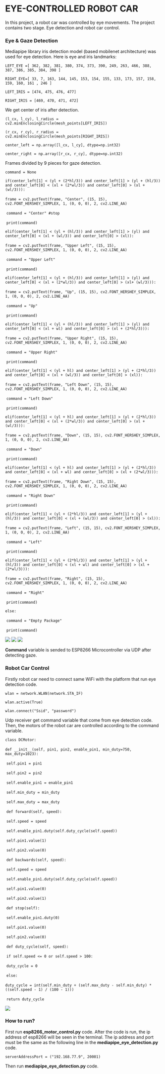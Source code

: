 # EYE-CONTROLLED ROBOT CAR

In this project, a robot car was controlled by eye movements. The project contains two stage. Eye detection and robot car control.

### Eye & Gaze Detection

Mediapipe library iris detection model (based mobilenet architecture) was used for eye detection. Here is eye and iris landmarks:

`LEFT_EYE =[ 362, 382, 381, 380, 374, 373, 390, 249, 263, 466, 388, 387, 386, 385, 384, 398 ]`

`RIGHT_EYE=[ 33, 7, 163, 144, 145, 153, 154, 155, 133, 173, 157, 158, 159, 160, 161 , 246 ]` 

`LEFT_IRIS = [474, 475, 476, 477]`

`RIGHT_IRIS = [469, 470, 471, 472]`

We get center of iris after detection.

`(l_cx, l_cy), l_radius = cv2.minEnclosingCircle(mesh_points[LEFT_IRIS])`

`(r_cx, r_cy), r_radius = cv2.minEnclosingCircle(mesh_points[RIGHT_IRIS])`

`center_left = np.array([l_cx, l_cy], dtype=np.int32)`

`center_right = np.array([r_cx, r_cy], dtype=np.int32)`

Frames divided by 9 pieces for gaze detection.

`command = None`

`if(center_left[1] < (yl + (2*hl/3)) and center_left[1] > (yl + (hl/3)) and center_left[0] < (xl + (2*wl/3)) and center_left[0] > (xl + (wl/3))):`

​	`frame = cv2.putText(frame, "Center", (15, 15), cv2.FONT_HERSHEY_SIMPLEX, 1, (0, 0, 0), 2, cv2.LINE_AA)`

​    `command = "Center" #stop`

​    `print(command)`

`elif(center_left[1] < (yl + (hl/3)) and center_left[1] > (yl) and center_left[0] < (xl + (wl/3)) and center_left[0] > (xl)):`

​    `frame = cv2.putText(frame, "Upper Left", (15, 15), cv2.FONT_HERSHEY_SIMPLEX, 1, (0, 0, 0), 2, cv2.LINE_AA)`

​    `command = "Upper Left"`

​    `print(command)`

`elif(center_left[1] < (yl + (hl/3)) and center_left[1] > (yl) and center_left[0] < (xl + (2*wl/3)) and center_left[0] > (xl+ (wl/3))):`

​     `frame = cv2.putText(frame, "Up", (15, 15), cv2.FONT_HERSHEY_SIMPLEX, 1, (0, 0, 0), 2, cv2.LINE_AA)`

​     `command = "Up"`

​    `print(command)`

`elif(center_left[1] < (yl + (hl/3)) and center_left[1] > (yl) and center_left[0] < (xl + wl) and center_left[0] > (xl + (2*hl/3))):`

​	`frame = cv2.putText(frame, "Upper Right", (15, 15), cv2.FONT_HERSHEY_SIMPLEX, 1, (0, 0, 0), 2, cv2.LINE_AA)`

​    `command = "Upper Right"`

​    `print(command)`

`elif(center_left[1] < (yl + hl) and center_left[1] > (yl + (2*hl/3)) and center_left[0] < (xl + (wl/3)) and center_left[0] > (xl)):`

​	`frame = cv2.putText(frame, "Left Down", (15, 15), cv2.FONT_HERSHEY_SIMPLEX, 1, (0, 0, 0), 2, cv2.LINE_AA)`

​    `command = "Left Down"`

​    `print(command)`

`elif(center_left[1] < (yl + hl) and center_left[1] > (yl + (2*hl/3)) and center_left[0] < (xl + (2*wl/3)) and center_left[0] > (xl + (wl/3))):`

​	`frame = cv2.putText(frame, "Down", (15, 15), cv2.FONT_HERSHEY_SIMPLEX, 1, (0, 0, 0), 2, cv2.LINE_AA)`

​    `command = "Down"`

​    `print(command)`

`elif(center_left[1] < (yl + hl) and center_left[1] > (yl + (2*hl/3)) and center_left[0] < (xl + wl) and center_left[0] > (xl + (2*wl/3))):`

​    `frame = cv2.putText(frame, "Right Down", (15, 15), cv2.FONT_HERSHEY_SIMPLEX, 1, (0, 0, 0), 2, cv2.LINE_AA)`

​    `command = "Right Down"`

​    `print(command)`

`elif(center_left[1] < (yl + (2*hl/3)) and center_left[1] > (yl + (hl/3)) and center_left[0] < (xl + (wl/3)) and center_left[0] > (xl)):`

​    `frame = cv2.putText(frame, "Left", (15, 15), cv2.FONT_HERSHEY_SIMPLEX, 1, (0, 0, 0), 2, cv2.LINE_AA)`

​    `command = "Left"`

​    `print(command)`

`elif(center_left[1] < (yl + (2*hl/3)) and center_left[1] > (yl + (hl/3)) and center_left[0] < (xl + wl) and center_left[0] > (xl + (2*wl/3))):`

​	`frame = cv2.putText(frame, "Right", (15, 15), cv2.FONT_HERSHEY_SIMPLEX, 1, (0, 0, 0), 2, cv2.LINE_AA)`

​    `command = "Right"`

​    `print(command)`

`else:`

​    `command = "Empty Package"` 

​    `print(command)`

![](images/left1.png) ![](images/right1.png) ![](images/up1.png)

**Command** variable is sended to ESP8266 Microcontroller via UDP after detecting gaze.



### Robot Car Control

Firstly robot car need to connect same WiFi with the platform that run eye detection code. 

`wlan = network.WLAN(network.STA_IF)`

`wlan.active(True)`

`wlan.connect("Ssid", "password")`

Udp receiver get command variable that come from eye detection code. Then, the motors of the robot car are controlled according to the command variable.

`class DCMotor:`

​    `def __init__(self, pin1, pin2, enable_pin1, min_duty=750, max_duty=1023):`

​        `self.pin1 = pin1` 

​        `self.pin2 = pin2` 

​        `self.enable_pin1 = enable_pin1`

​        `self.min_duty = min_duty`

​        `self.max_duty = max_duty`



​    `def forward(self, speed):`

​        `self.speed = speed`

​        `self.enable_pin1.duty(self.duty_cycle(self.speed))`

​        `self.pin1.value(1)`

​        `self.pin2.value(0)`



​    `def backwards(self, speed):`

​        `self.speed = speed`

​        `self.enable_pin1.duty(self.duty_cycle(self.speed))`

​        `self.pin1.value(0)`

​        `self.pin2.value(1)`



​    `def stop(self):`

​        `self.enable_pin1.duty(0)`

​        `self.pin1.value(0)`

​        `self.pin2.value(0)`



​    `def duty_cycle(self, speed):`

​        `if self.speed <= 0 or self.speed > 100:`

​            `duty_cycle = 0`

​        `else:`

​            `duty_cycle = int(self.min_duty + (self.max_duty - self.min_duty) * ((self.speed - 1) / (100 - 1)))`

​            `return duty_cycle`

![](images/robot_car.jpg)

### How to run?

First run **esp8266_motor_control.py** code. After the code is run, the ip address of esp8266 will be seen in the terminal. The ip address and port must be the same as the following line in the **mediapipe_eye_detection.py** code.

`serverAddressPort = ("192.168.77.9", 20001)`

Then run **mediapipe_eye_detection.py** code.
